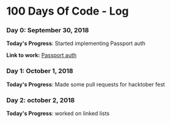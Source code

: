 # 100 Days Of Code - Log

### Day 0: September 30, 2018

**Today's Progress**: Started implementing Passport auth


**Link to work:** [Passport auth](https://github.com/thetinygoat/passport-auth)

### Day 1: October 1, 2018

**Today's Progress**: Made some pull requests for hacktober fest

### Day 2: october 2, 2018
**Today's Progress**: worked on linked lists
